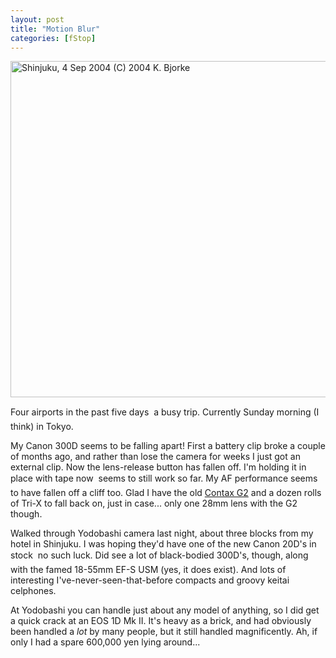 ```yaml
---
layout: post
title: "Motion Blur"
categories: [fStop]
---
```

<img src="http://www.botzilla.com/bpix/motionBlur.jpg" height=538 width=807 border=0 title="Shinjuku, 4 Sep 2004 (C) 2004 K. Bjorke">

Four airports in the past five days &#151; a busy trip. Currently Sunday morning (I think) in Tokyo.



<!--more-->
My Canon 300D seems to be falling apart! First a battery clip broke a couple of months ago, and rather than lose the camera for weeks I just got an external clip. Now the lens-release button has fallen off. I'm holding it in place with tape now &#151; seems to still work so far. My AF performance seems to have fallen off a cliff too. Glad I have the old <a href="http://www.contaxg.com" target="_blank">Contax G2</a> and a dozen rolls of Tri-X to fall back on, just in case... only one 28mm lens with the G2 though.

Walked through Yodobashi camera last night, about three blocks from my hotel in Shinjuku. I was hoping they'd have one of the new Canon 20D's in stock &#151; no such luck. Did see a lot of black-bodied 300D's, though, along with the famed 18-55mm EF-S USM (yes, it does exist). And lots of interesting I've-never-seen-that-before compacts and groovy keitai celphones.

At Yodobashi you can handle just about any model of anything, so I did get a quick crack at an EOS 1D Mk II. It's heavy as a brick, and had obviously been handled a <i>lot</i> by many people, but it still handled magnificently. Ah, if only I had a spare 600,000 yen lying around...

